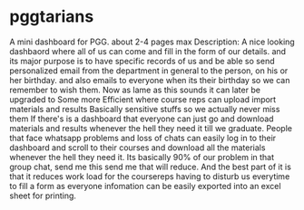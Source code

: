 # pggtarians
A mini dashboard for PGG.  about 2-4 pages max  Description: A nice looking dashbaord where all of us can come and fill in the form of our details. and its major purpose is to have specific records of us and be able so send personalized email from the department in general to the person, on his or her birthday. and also emails to everyone when its their birthday so we can remember to wish them.  Now as lame as this sounds it can later be upgraded to Some more Efficient where course reps can upload import materials and results Basically sensitive stuffs so we actually never miss them If there's is a dashboard that everyone can just go and download materials and results whenever the hell they need it till we graduate. People that face whatsapp problems and loss of chats can easily log in to their dashboard and scroll to their courses and download all the materials whenever the hell they need it. Its basically 90% of our problem in that group chat, send me this send me that will reduce.  And the best part of it is that it reduces work load for the  coursereps having to disturb us everytime to fill a form as everyone infomation can be easily exported into an excel sheet for printing.

